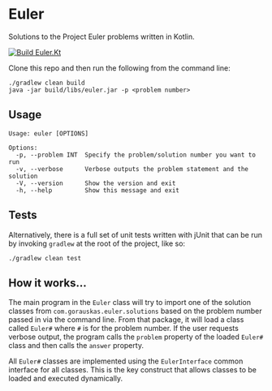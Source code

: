 # Euler

Solutions to the Project Euler problems written in Kotlin.

[![Build Euler.Kt](https://github.com/gorauskas/Euler.Kt/workflows/Build%20Euler.Kt/badge.svg)](https://github.com/gorauskas/Euler.Kt/actions)

Clone this repo and then run the following from the command line:

    ./gradlew clean build
    java -jar build/libs/euler.jar -p <problem number>

## Usage

    Usage: euler [OPTIONS]
    
    Options:
      -p, --problem INT  Specify the problem/solution number you want to run
      -v, --verbose      Verbose outputs the problem statement and the solution
      -V, --version      Show the version and exit
      -h, --help         Show this message and exit

## Tests

Alternatively, there is a full set of unit tests written with jUnit that can be
run by invoking `gradlew` at the root of the project, like so:

    ./gradlew clean test

## How it works...

The main program in the `Euler` class will try to import one of the solution
classes from `com.gorauskas.euler.solutions` based on the problem number passed
in via the command line. From that package, it will load a class called `Euler#`
where `#` is for the problem number. If the user requests verbose output, the
program calls the `problem` property of the loaded `Euler#` class and then
calls the `answer` property.

All `Euler#` classes are implemented using the `EulerInterface` common interface for all
classes. This is the key construct that allows classes to be loaded and executed
dynamically.
